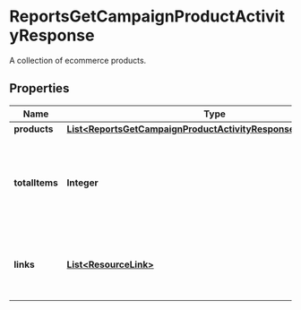 

# ReportsGetCampaignProductActivityResponse

A collection of ecommerce products.

## Properties

| Name | Type | Description | Notes |
|------------ | ------------- | ------------- | -------------|
|**products** | [**List&lt;ReportsGetCampaignProductActivityResponseProductsInner&gt;**](ReportsGetCampaignProductActivityResponseProductsInner.md) |  |  [optional] |
|**totalItems** | **Integer** | The total number of items matching the query regardless of pagination. |  [optional] [readonly] |
|**links** | [**List&lt;ResourceLink&gt;**](ResourceLink.md) | A list of link types and descriptions for the API schema documents. |  [optional] [readonly] |



